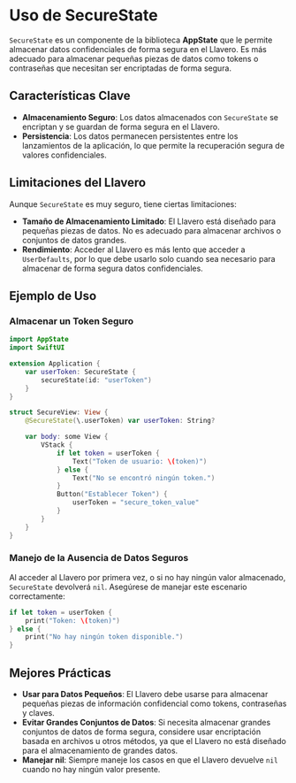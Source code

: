 # Uso de SecureState

`SecureState` es un componente de la biblioteca **AppState** que le permite almacenar datos confidenciales de forma segura en el Llavero. Es más adecuado para almacenar pequeñas piezas de datos como tokens o contraseñas que necesitan ser encriptadas de forma segura.

## Características Clave

- **Almacenamiento Seguro**: Los datos almacenados con `SecureState` se encriptan y se guardan de forma segura en el Llavero.
- **Persistencia**: Los datos permanecen persistentes entre los lanzamientos de la aplicación, lo que permite la recuperación segura de valores confidenciales.

## Limitaciones del Llavero

Aunque `SecureState` es muy seguro, tiene ciertas limitaciones:

- **Tamaño de Almacenamiento Limitado**: El Llavero está diseñado para pequeñas piezas de datos. No es adecuado para almacenar archivos o conjuntos de datos grandes.
- **Rendimiento**: Acceder al Llavero es más lento que acceder a `UserDefaults`, por lo que debe usarlo solo cuando sea necesario para almacenar de forma segura datos confidenciales.

## Ejemplo de Uso

### Almacenar un Token Seguro

```swift
import AppState
import SwiftUI

extension Application {
    var userToken: SecureState {
        secureState(id: "userToken")
    }
}

struct SecureView: View {
    @SecureState(\.userToken) var userToken: String?

    var body: some View {
        VStack {
            if let token = userToken {
                Text("Token de usuario: \(token)")
            } else {
                Text("No se encontró ningún token.")
            }
            Button("Establecer Token") {
                userToken = "secure_token_value"
            }
        }
    }
}
```

### Manejo de la Ausencia de Datos Seguros

Al acceder al Llavero por primera vez, o si no hay ningún valor almacenado, `SecureState` devolverá `nil`. Asegúrese de manejar este escenario correctamente:

```swift
if let token = userToken {
    print("Token: \(token)")
} else {
    print("No hay ningún token disponible.")
}
```

## Mejores Prácticas

- **Usar para Datos Pequeños**: El Llavero debe usarse para almacenar pequeñas piezas de información confidencial como tokens, contraseñas y claves.
- **Evitar Grandes Conjuntos de Datos**: Si necesita almacenar grandes conjuntos de datos de forma segura, considere usar encriptación basada en archivos u otros métodos, ya que el Llavero no está diseñado para el almacenamiento de grandes datos.
- **Manejar nil**: Siempre maneje los casos en que el Llavero devuelve `nil` cuando no hay ningún valor presente.
